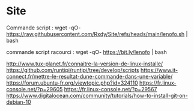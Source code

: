 # Site
Commande script : 
wget -qO- https://raw.githubusercontent.com/Rxdy/Site/refs/heads/main/lenofo.sh | bash

commande script racourci :
wget -qO- https://bit.ly/lenofo | bash


http://www.tux-planet.fr/connaitre-la-version-de-linux-installe/
https://github.com/runtipi/runtipi/tree/develop/scripts
https://www.it-connect.fr/mettre-le-resultat-dune-commande-dans-une-variable/
https://forum.ubuntu-fr.org/viewtopic.php?id=324110
https://fr.linux-console.net/?p=29605
https://fr.linux-console.net/?p=29567
https://www.digitalocean.com/community/tutorials/how-to-install-git-on-debian-10
